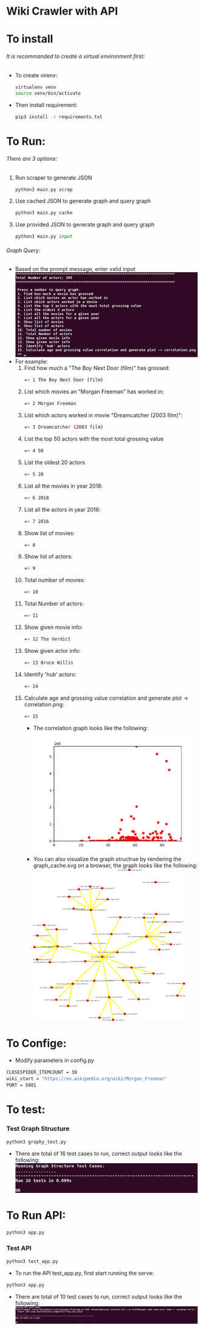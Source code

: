 # Wiki Crawler with API
# To install
###### It is recommanded to create a virtual environment first: 
* To create virenv:
    ```bash
    virtualenv venv
    source venv/bin/activate
    ```
* Then install requirement:
    ```bash
    pip3 install -r requirements.txt
    ```

# To Run:
###### There are 3 options:
1. Run scraper to generate JSON
    ```python
    python3 main.py scrap
    ```
2. Use cached JSON to generate graph and query graph
    ```python
    python3 main.py cache
    ```
3. Use provided JSON to generate graph and query graph
    ```python
    python3 main.py input
    ```

###### Graph Query:
* Based on the prompt message, enter valid input
![alt text](./screenshot1.png)
* For example:
     1. Find how much a "The Boy Next Door (film)" has grossed:
        ```bash
        => 1 The Boy Next Door (film)
        ```
     2. List which movies an "Morgan Freeman" has worked in:
        ```bash
        => 2 Morgan Freeman
        ```
     3. List which actors worked in movie "Dreamcatcher (2003 film)":
        ```bash
        => 3 Dreamcatcher (2003 film)
        ```
     4. List the top 50 actors with the most total grossing value
        ```bash
        => 4 50
        ```
     5. List the oldest 20 actors
        ```bash
        => 5 20
        ```
     6. List all the movies in year 2018:
        ```bash
        => 6 2018
        ```
     7. List all the actors in year 2016:
        ```bash
        => 7 2016
        ```
     8. Show list of movies:
        ```bash
        => 8
        ```
     9. Show list of actors:
        ```bash
        => 9
        ```
     9. Total number of movies:
        ```bash
        => 10
        ```
     9. Total Number of actors:
        ```bash
        => 11
        ```
     9. Show given movie info:
        ```bash
        => 12 The Verdict
        ```
     9. Show given actor info:
        ```bash
        => 13 Bruce Willis
        ```
     9. Identify 'hub' actors:
        ```bash
        => 14
        ```
     9. Calculate age and grossing value correlation and generate plot -> correlation.png:
        ```bash
        => 15
        ```
        * The correlation graph looks like the following:
![alt text](./correlation.png)
        * You can also visualize the graph structrue by rendering the graph_cache.svg on a browser, the graph looks like the following:
![alt text](./graph_cache.png)

# To Confige:
* Modify parameters in config.py
```bash
CLOSESPIDER_ITEMCOUNT = 30
wiki_start = "https://en.wikipedia.org/wiki/Morgan_Freeman"
PORT = 5001
```
# To test:
### Test Graph Structure
```python
python3 graphy_test.py
```
* There are total of 16 test cases to run, correct output looks like the following:
![alt text](./screenshot2.png)

# To Run API:
```python
python3 app.py
```

### Test API
```python
python3 test_app.py
```
* To run the API test_app.py, first start running the serve:
```python
python3 app.py
```
* There are total of 10 test cases to run, correct output looks like the following:
![alt text](./screenshot3.png)

